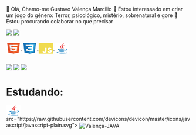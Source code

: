 👋 Olá, Chamo-me Gustavo Valença Marcilio
👀 Estou interessado em criar um jogo do gênero: Terror, psicológico, mistério, sobrenatural e gore
💞️ Estou procurando colaborar no que precisar

 <div>
  <a href="https://github.com/rafaballerini">
  <img height="180em" src="https://github-readme-stats.vercel.app/api?username=valencagustavo&show_icons=true&theme=dracula&include_all_commits=true&count_private=true"/>
  <img height="180em" src="https://github-readme-stats.vercel.app/api/top-langs/?username=valencagustavo&layout=compact&langs_count=16&theme=dracula"/>
</div>

<div style="display: inline_block"><br>
    <img align="center" alt="Valença-HTML" height="30" width="40" src="https://raw.githubusercontent.com/devicons/devicon/master/icons/html5/html5-original.svg">
  <img align="center" alt="Valença-CSS" height="30" width="40" src="https://raw.githubusercontent.com/devicons/devicon/master/icons/css3/css3-original.svg">
  <img align="center" alt="Valença-JS" height="30" width="40" src="https://raw.githubusercontent.com/devicons/devicon/master/icons/javascript/javascript-plain.svg">
  <img align="center" alt="Valença-JAVA" height="30" width="40" src="https://raw.githubusercontent.com/devicons/devicon/master/icons/java/java-original.svg">
</div>
  
  ##
 
<div> 
  <a href="https://youtube.com/@KairoshiYT" target="_blank"><img src="https://img.shields.io/badge/YouTube-FF0000?style=for-the-badge&logo=youtube&logoColor=white" target="_blank"></a>
  <a href = "mailto:workgustavo10@gmail.com"><img src="https://img.shields.io/badge/-Gmail-%23333?style=for-the-badge&logo=gmail&logoColor=white" target="_blank"></a>
  <a href="www.linkedin.com/in/gustavo-valenca-marcilio-29011b266" target="_blank"><img src="https://img.shields.io/badge/-LinkedIn-%230077B5?style=for-the-badge&logo=linkedin&logoColor=white" target="_blank"></a> 
</div>

# Estudando:

  <img align="center" alt="Valença-JAVA" height="30" width="40" src="https://raw.githubusercontent.com/devicons/devicon/master/icons/java/java-original.svg">
  src="https://raw.githubusercontent.com/devicons/devicon/master/icons/javascript/javascript-plain.svg">
  <img align="center" alt="Valença-JAVA" height="30" width="40" 
</div>

<!---
ValencaGustavo/ValencaGustavo is a ✨ special ✨ repository because its `README.md` (this file) appears on your GitHub profile.
You can click the Preview link to take a look at your changes.
--->
